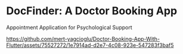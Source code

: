 # DocFinder: A Doctor Booking App
Appointment Application for Psychological Support

 




https://github.com/mert-yagcioglu/Doctor-Booking-App-With-Flutter/assets/75527272/1e7914ad-d2e7-4c08-923e-547283f3baf5

